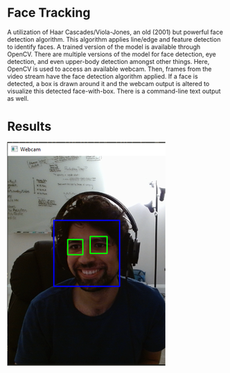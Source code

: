 # Face Tracking
A utilization of Haar Cascades/Viola-Jones, an old (2001) but powerful face detection algorithm. This algorithm applies line/edge and feature detection to identify faces. A trained version of the model is available through OpenCV. There are multiple versions of the model for face detection, eye detection, and even upper-body detection amongst other things. Here, OpenCV is used to access an available webcam. Then, frames from the video stream have the face detection algorithm applied. If a face is detected, a box is drawn around it and the webcam output is altered to visualize this detected face-with-box. There is a command-line text output as well.

# Results
![Boxed Face](https://github.com/A-r-s-h-i-a/Personal-Projects/blob/main/Face%20Tracking/detected_face_boxed.png)

